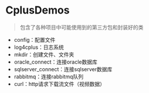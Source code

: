 # CplusDemos

> 包含了各种项目中可能使用到的第三方包和封装好的类

* config：配置文件
* log4cplus：日志系统
* mkdir：创建文件、文件夹
* oracle_connect：连接oracle数据库
* sqlserver_connect：连接sqlserver数据库
* rabbitmq：连接rabbitmq队列
* curl：http请求下载流文件（视频数据）